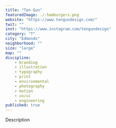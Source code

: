 ```yaml
---
title: "Ten Gun"
featuredImage: ./-hamburgers.png
website: "https://www.tengundesign.com/"
twit: ""
inst: "https://www.instagram.com/tengundesign"
category: "T"
city: "Edmonds"
neighborhood: ""
size: "large"
map: ""
discipline:
    - branding
    - illustration
    - typography
    - print
    - environmental
    - photography
    - motion
    - ux/ui
    - engineering
published: true
---
```


Description
